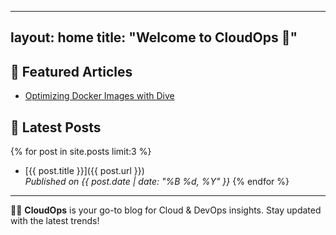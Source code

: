 <!-- ---
layout: home
title: CloudOps
---
## Articles
 
 - [Optimizing Docker Images with Dive](/2025-03-23-docker-dive-guide) -->
 ---
layout: home
title: "Welcome to CloudOps 🚀"
---

## 🌟 Featured Articles
- [Optimizing Docker Images with Dive](/2025-03-23-docker-dive-guide)

## 📝 Latest Posts
{% for post in site.posts limit:3 %}
- [{{ post.title }}]({{ post.url }}) <br> _Published on {{ post.date | date: "%B %d, %Y" }}_
{% endfor %}

---
👨‍💻 **CloudOps** is your go-to blog for Cloud & DevOps insights. Stay updated with the latest trends!
